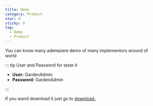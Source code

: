 ```yaml
---
title: Demo
category: Product
star: 9
sticky: 9
tag:
  - Demo
  - Product
---
```


You can know many adempiere demo of many implementors around of world

::: tip User and Password for taste it

- **User:** GardenAdmin
- **Password:** GardenAdmin

:::

If you wand download it just go to [download.](../downloads)
